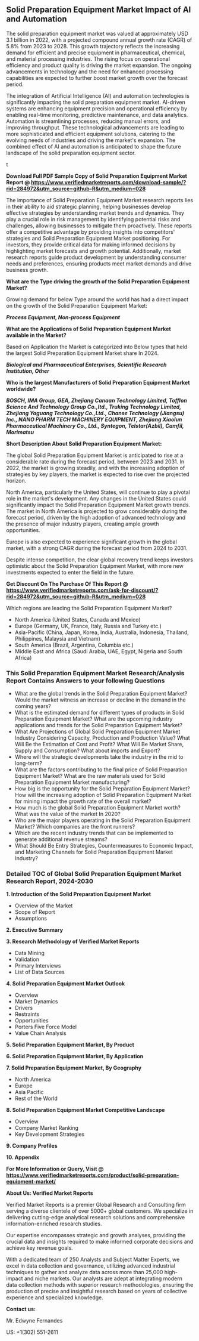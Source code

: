 <h2>Solid Preparation Equipment Market Impact of AI and Automation</h2><p>The solid preparation equipment market was valued at approximately USD 3.1 billion in 2022, with a projected compound annual growth rate (CAGR) of 5.8% from 2023 to 2028. This growth trajectory reflects the increasing demand for efficient and precise equipment in pharmaceutical, chemical, and material processing industries. The rising focus on operational efficiency and product quality is driving the market expansion. The ongoing advancements in technology and the need for enhanced processing capabilities are expected to further boost market growth over the forecast period.</p><p>The integration of Artificial Intelligence (AI) and automation technologies is significantly impacting the solid preparation equipment market. AI-driven systems are enhancing equipment precision and operational efficiency by enabling real-time monitoring, predictive maintenance, and data analytics. Automation is streamlining processes, reducing manual errors, and improving throughput. These technological advancements are leading to more sophisticated and efficient equipment solutions, catering to the evolving needs of industries and driving the market's expansion. The combined effect of AI and automation is anticipated to shape the future landscape of the solid preparation equipment sector.</p>t</p><p id="" class=""><strong>Download Full PDF Sample Copy of Solid Preparation Equipment Market Report @ <a href="https://www.verifiedmarketreports.com/download-sample/?rid=284972&utm_source=github-R&utm_medium=028" target="_blank">https://www.verifiedmarketreports.com/download-sample/?rid=284972&utm_source=github-R&utm_medium=028</a></strong></p><p>The importance of&nbsp;Solid Preparation Equipment Market research reports lies in their ability to aid strategic planning, helping businesses develop effective strategies by understanding market trends and dynamics. They play a crucial role in risk management by identifying potential risks and challenges, allowing businesses to mitigate them proactively. These reports offer a competitive advantage by providing insights into competitors' strategies and Solid Preparation Equipment Market positioning. For investors, they provide critical data for making informed decisions by highlighting market forecasts and growth potential. Additionally, market research reports guide product development by understanding consumer needs and preferences, ensuring products meet market demands and drive business growth.</p><p><strong>What are the&nbsp;Type driving the growth of the Solid Preparation Equipment Market?</strong></p><p id="" class="">Growing demand for below Type around the world has had a direct impact on the growth of the Solid Preparation Equipment Market:</p><em><strong>Process Equipment, Non-process Equipment</strong></em></p><strong>What are the&nbsp;Applications&nbsp;of Solid Preparation Equipment Market available in the Market?</strong></p><p id="" class="">Based on Application the Market is categorized into Below types that held the largest Solid Preparation Equipment Market share In 2024.</p><em><strong>Biological and Pharmaceutical Enterprises, Scientific Research Institution, Other</strong></em></p><strong>Who is the largest Manufacturers of Solid Preparation Equipment Market worldwide?</strong></p><p><em><strong>BOSCH, IMA Group, GEA, Zhejiang Canaan Technology Limited, Tofflon Science And Technology Group Co.,ltd., Truking Technology Limited, Zhejiang Yaguang Technology Co.,Ltd., Chanse Technology (Jiangsu) Inc., NANO PHARM TECH MACHINERY EQUIPMENT, Zhejiang Xiaolun Pharmaceutical Machinery Co., Ltd., Syntegon, Telstar(Azbil), Camfil, Morimatsu</strong></em></p><p id="" class=""><strong>Short Description About Solid Preparation Equipment Market:</strong></p><p>The global Solid Preparation Equipment Market is anticipated to rise at a considerable rate during the forecast period, between 2023 and 2031. In 2022, the market is growing steadily, and with the increasing adoption of strategies by key players, the market is expected to rise over the projected horizon.</p><p>North America, particularly the United States, will continue to play a pivotal role in the market's development. Any changes in the United States could significantly impact the Solid Preparation Equipment Market growth trends. The market in North America is projected to grow considerably during the forecast period, driven by the high adoption of advanced technology and the presence of major industry players, creating ample growth opportunities.</p><p>Europe is also expected to experience significant growth in the global market, with a strong CAGR during the forecast period from 2024 to 2031.</p><p>Despite intense competition, the clear global recovery trend keeps investors optimistic about the Solid Preparation Equipment Market, with more new investments expected to enter the field in the future.</p><p id="" class=""><strong>Get Discount On The Purchase Of This Report @ <a href="https://www.verifiedmarketreports.com/ask-for-discount/?rid=284972&utm_source=github-R&utm_medium=028" target="_blank">https://www.verifiedmarketreports.com/ask-for-discount/?rid=284972&utm_source=github-R&utm_medium=028</a></strong></p>Which regions are leading the Solid Preparation Equipment Market?</p><ul><li>North America (United States, Canada and Mexico)</li><li>Europe (Germany, UK, France, Italy, Russia and Turkey etc.)</li><li>Asia-Pacific (China, Japan, Korea, India, Australia, Indonesia, Thailand, Philippines, Malaysia and Vietnam)</li><li>South America (Brazil, Argentina, Columbia etc.)</li><li>Middle East and Africa (Saudi Arabia, UAE, Egypt, Nigeria and South Africa)</li></ul><h3 id="" class="">This Solid Preparation Equipment Market Research/Analysis Report Contains Answers to your following Questions</h3><ul><li>What are the global trends in the Solid Preparation Equipment Market? Would the market witness an increase or decline in the demand in the coming years?</li><li>What is the estimated demand for different types of products in Solid Preparation Equipment Market? What are the upcoming industry applications and trends for the Solid Preparation Equipment Market?</li><li>What Are Projections of Global Solid Preparation Equipment Market Industry Considering Capacity, Production and Production Value? What Will Be the Estimation of Cost and Profit? What Will Be Market Share, Supply and Consumption? What about imports and Export?</li><li>Where will the strategic developments take the industry in the mid to long-term?</li><li>What are the factors contributing to the final price of Solid Preparation Equipment Market? What are the raw materials used for Solid Preparation Equipment Market manufacturing?</li><li>How big is the opportunity for the Solid Preparation Equipment Market? How will the increasing adoption of Solid Preparation Equipment Market for mining impact the growth rate of the overall market?</li><li>How much is the global Solid Preparation Equipment Market worth? What was the value of the market In 2020?</li><li>Who are the major players operating in the Solid Preparation Equipment Market? Which companies are the front runners?</li><li>Which are the recent industry trends that can be implemented to generate additional revenue streams?</li><li>What Should Be Entry Strategies, Countermeasures to Economic Impact, and Marketing Channels for Solid Preparation Equipment Market Industry?</li></ul><h3 id="" class="">Detailed TOC of Global Solid Preparation Equipment Market Research Report, 2024-2030</h3><p id="" class=""><strong>1. Introduction of the Solid Preparation Equipment Market</strong></p><ul><li>Overview of the Market</li><li>Scope of Report</li><li>Assumptions</li></ul><p id="" class=""><strong>2. Executive Summary</strong></p><p id="" class=""><strong>3. Research Methodology of Verified Market Reports</strong></p><ul><li>Data Mining</li><li>Validation</li><li>Primary Interviews</li><li>List of Data Sources</li></ul><p id="" class=""><strong>4. Solid Preparation Equipment Market Outlook</strong></p><ul><li>Overview</li><li>Market Dynamics</li><li>Drivers</li><li>Restraints</li><li>Opportunities</li><li>Porters Five Force Model</li><li>Value Chain Analysis</li></ul><p id="" class=""><strong>5. Solid Preparation Equipment Market, By Product</strong></p><p id="" class=""><strong>6. Solid Preparation Equipment Market, By Application</strong></p><p id="" class=""><strong>7. Solid Preparation Equipment Market, By Geography</strong></p><ul><li>North America</li><li>Europe</li><li>Asia Pacific</li><li>Rest of the World</li></ul><p id="" class=""><strong>8. Solid Preparation Equipment Market Competitive Landscape</strong></p><ul><li>Overview</li><li>Company Market Ranking</li><li>Key Development Strategies</li></ul><p id="" class=""><strong>9. Company Profiles</strong></p><p id="" class=""><strong>10. Appendix</strong></p><p id="" class=""><strong>For More Information or Query, Visit @ <a href="https://www.verifiedmarketreports.com/product/solid-preparation-equipment-market/" target="_blank">https://www.verifiedmarketreports.com/product/solid-preparation-equipment-market/</a></strong></p><p id="" class=""><strong>About Us: Verified Market Reports</strong></p><p id="" class="">Verified Market Reports is a premier Global Research and Consulting firm serving a diverse clientele of over 5000+ global customers. We specialize in delivering cutting-edge analytical research solutions and comprehensive information-enriched research studies.</p><p id="" class="">Our expertise encompasses strategic and growth analyses, providing the crucial data and insights required to make informed corporate decisions and achieve key revenue goals.</p><p id="" class="">With a dedicated team of 250 Analysts and Subject Matter Experts, we excel in data collection and governance, utilizing advanced industrial techniques to gather and analyze data across more than 25,000 high-impact and niche markets. Our analysts are adept at integrating modern data collection methods with superior research methodologies, ensuring the production of precise and insightful research based on years of collective experience and specialized knowledge.</p><p id="" class=""><strong>Contact us:</strong></p><p id="" class="">Mr. Edwyne Fernandes</p><p id="" class="">US: +1(302) 551-2611</p>